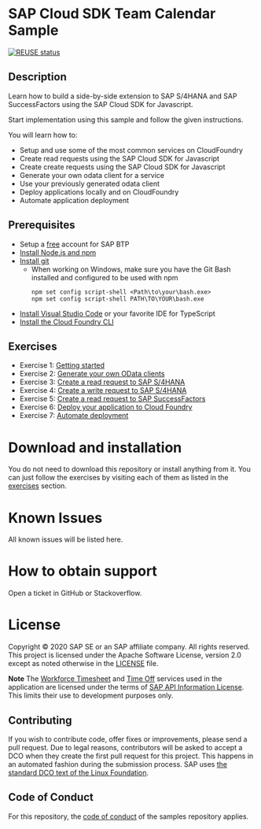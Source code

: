 # SAP Cloud SDK Team Calendar Sample

[![REUSE status](https://api.reuse.software/badge/github.com/SAP-samples/cloud-sdk-team-calendar)](https://api.reuse.software/info/github.com/SAP-samples/cloud-sdk-team-calendar)

## Description

Learn how to build a side-by-side extension to SAP S/4HANA and SAP SuccessFactors using the SAP Cloud SDK for Javascript.

Start implementation using this sample and follow the given instructions.

You will learn how to:

- Setup and use some of the most common services on CloudFoundry
- Create read requests using the SAP Cloud SDK for Javascript
- Create create requests using the SAP Cloud SDK for Javascript
- Generate your own odata client for a service
- Use your previously generated odata client
- Deploy applications locally and on CloudFoundry
- Automate application deployment

## Prerequisites

- Setup a [free](https://developers.sap.com/tutorials/btp-cockpit-setup.html) account for SAP BTP
- [Install Node.js and npm](https://docs.npmjs.com/downloading-and-installing-node-js-and-npm)
- [Install git](https://git-scm.com/book/en/v2/Getting-Started-Installing-Git)
  - When working on Windows, make sure you have the Git Bash installed and configured to be used with npm
    ```
    npm set config script-shell <Path\to\your\bash.exe>
    npm set config script-shell PATH\TO\YOUR\bash.exe
    ```
- [Install Visual Studio Code](https://code.visualstudio.com/download) or your favorite IDE for TypeScript
- [Install the Cloud Foundry CLI](https://docs.cloudfoundry.org/cf-cli/install-go-cli.html)

## Exercises

- Exercise 1: [Getting started](exercises/01-getting-started.md)
- Exercise 2: [Generate your own OData clients](exercises/02-generate-odata-clients.md)
- Exercise 3: [Create a read request to SAP S/4HANA](exercises/03-s4-read-request.md)
- Exercise 4: [Create a write request to SAP S/4HANA](exercises/04-s4-write-request.md)
- Exercise 5: [Create a read request to SAP SuccessFactors](exercises/05-sfsf-read-request.md)
- Exercise 6: [Deploy your application to Cloud Foundry](exercises/06-deploy-to-cf.md)
- Exercise 7: [Automate deployment](exercises/07-automate-deployment.md)

# Download and installation

You do not need to download this repository or install anything from it. You can just follow the exercises by visiting each of them as listed in the [exercises](#exercises) section.

# Known Issues

All known issues will be listed here.

# How to obtain support

Open a ticket in GitHub or Stackoverflow.

# License

Copyright © 2020 SAP SE or an SAP affiliate company. All rights reserved. This project is licensed under the Apache Software License, version 2.0 except as noted otherwise in the [LICENSE](./LICENSE) file.

**Note** The [Workforce Timesheet](https://api.sap.com/api/API_MANAGE_WORKFORCE_TIMESHEET/overview) and [Time Off](https://api.sap.com/api/ECTimeOff/overview) services used in the application are licensed under the terms of [SAP API Information License](./LICENSES/LicenseRef-API-Definition-File-License.txt). This limits their use to development purposes only.

## Contributing

If you wish to contribute code, offer fixes or improvements, please send a pull request.
Due to legal reasons, contributors will be asked to accept a DCO when they create the first pull request for this project.
This happens in an automated fashion during the submission process. SAP uses [the standard DCO text of the Linux Foundation](https://developercertificate.org/).

## Code of Conduct

For this repository, the [code of conduct](./CODE_OF_CONDUCT.md) of the samples repository applies.
